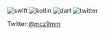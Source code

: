 ![swift](https://img.shields.io/badge/Swift-orange.svg)
![kotlin](https://img.shields.io/badge/Kotlin-purple.svg)
![dart](https://img.shields.io/badge/Dart-blue.svg)
![twitter](https://img.shields.io/badge/twitter-@mcz9mm-yellow.svg)

Twitter:[@mcz9mm](https://twitter.com/home)
